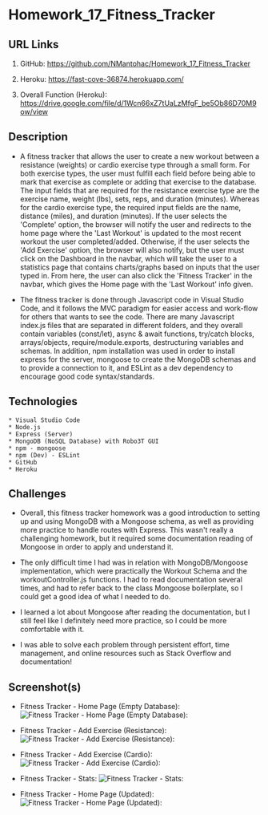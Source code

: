 # Homework_17_Fitness_Tracker

## URL Links

  1) GitHub: https://github.com/NMantohac/Homework_17_Fitness_Tracker

  2) Heroku: https://fast-cove-36874.herokuapp.com/
  
  3) Overall Function (Heroku): https://drive.google.com/file/d/1Wcn66xZ7tUaLzMfgF_be5Ob86D70M9ow/view

## Description

*  A fitness tracker that allows the user to create a new workout between a resistance (weights) or cardio exercise type through a 
   small form. For both exercise types, the user must fulfill each field before being able to mark that exercise as complete or adding
   that exercise to the database. The input fields that are required for the resistance exercise type are the exercise name, 
   weight (lbs), sets, reps, and duration (minutes). Whereas for the cardio exercise type, the required input fields are the name, 
   distance (miles), and duration (minutes). If the user selects the 'Complete' option, the browser will notify the user and redirects
   to the home page where the 'Last Workout' is updated to the most recent workout the user completed/added. Otherwise, if the user
   selects the 'Add Exercise' option, the browser will also notify, but the user must click on the Dashboard in the navbar, which will 
   take the user to a statistics page that contains charts/graphs based on inputs that the user typed in. From here, the user can also
   click the 'Fitness Tracker' in the navbar, which gives the Home page with the 'Last Workout' info given.  

* The fitness tracker is done through Javascript code in Visual Studio Code, and it follows the MVC paradigm for easier access and 
  work-flow for others that wants to see the code. There are many Javascript index.js files that are separated in different folders,
  and they overall contain variables (const/let), async & await functions, try/catch blocks, arrays/objects, require/module.exports, 
  destructuring variables and schemas. In addition, npm installation was used in order to install express for the server, mongoose to 
  create the MongoDB schemas and to provide a connection to it, and ESLint as a dev dependency to encourage good code syntax/standards.

## Technologies

    * Visual Studio Code
    * Node.js
    * Express (Server)
    * MongoDB (NoSQL Database) with Robo3T GUI
    * npm - mongoose
    * npm (Dev) - ESLint 
    * GitHub
    * Heroku

## Challenges

* Overall, this fitness tracker homework was a good introduction to setting up and using MongoDB with a Mongoose schema, as well as
  providing more practice to handle routes with Express. This wasn't really a challenging homework, but it required some documentation
  reading of Mongoose in order to apply and understand it. 

* The only difficult time I had was in relation with MongoDB/Mongoose implementation, which were practically the Workout Schema and the
  workoutController.js functions. I had to read documentation several times, and had to refer back to the class Mongoose boilerplate,
  so I could get a good idea of what I needed to do.
  
* I learned a lot about Mongoose after reading the documentation, but I still feel like I definitely need more practice, so I could
  be more comfortable with it. 

* I was able to solve each problem through persistent effort, time management, and online resources such as Stack Overflow and documentation!

## Screenshot(s)

* Fitness Tracker - Home Page (Empty Database):
![Fitness Tracker - Home Page (Empty Database):](https://puu.sh/FLKKX/bd777388ac.png)

* Fitness Tracker - Add Exercise (Resistance):
![Fitness Tracker - Add Exercise (Resistance):](https://puu.sh/FLKLD/36e5af8739.png)

* Fitness Tracker - Add Exercise (Cardio):
![Fitness Tracker - Add Exercise (Cardio):](https://puu.sh/FLKLT/ceba01012b.png)

* Fitness Tracker - Stats:
![Fitness Tracker - Stats:](https://puu.sh/FLKPX/14528de772.png)

* Fitness Tracker - Home Page (Updated):
![Fitness Tracker - Home Page (Updated):](https://puu.sh/FLKMM/920047c484.png)
